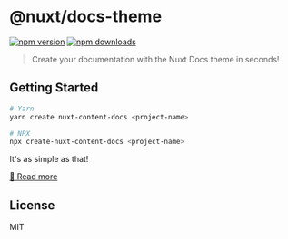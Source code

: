 # @nuxt/docs-theme

[![npm version][npm-version-src]][npm-version-href]
[![npm downloads][npm-downloads-src]][npm-downloads-href]

> Create your documentation with the Nuxt Docs theme in seconds!
## Getting Started

```bash
# Yarn
yarn create nuxt-content-docs <project-name>

# NPX
npx create-nuxt-content-docs <project-name>
```

It's as simple as that!

[📖 Read more](https://docs-theme.nuxtjs.org)

## License

MIT

<!-- Badges -->
[npm-version-src]: https://img.shields.io/npm/v/@nuxt/docs-theme/latest.svg
[npm-version-href]: https://npmjs.com/package/@nuxt/docs-theme

[npm-downloads-src]: https://img.shields.io/npm/dt/@nuxt/docs-theme.svg
[npm-downloads-href]: https://npmjs.com/package/@nuxt/docs-theme

[license-src]: https://img.shields.io/npm/l/@nuxt/content.svg
[license-href]: https://npmjs.com/package/@nuxt/content
